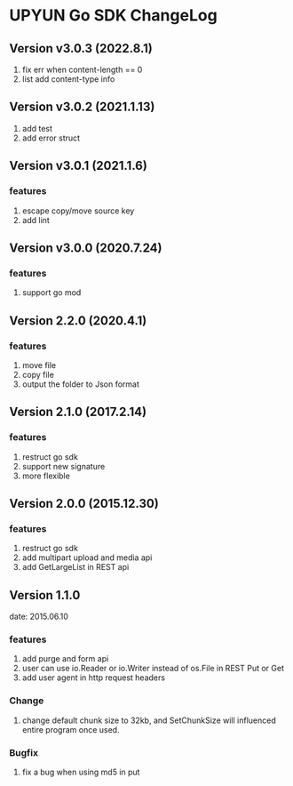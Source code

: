 # UPYUN Go SDK ChangeLog

## Version v3.0.3 (2022.8.1)

1. fix err when content-length == 0
2. list add content-type info

## Version v3.0.2 (2021.1.13)

1. add test 
2. add error struct

## Version v3.0.1 (2021.1.6)

### features

1. escape copy/move source key
2. add lint

## Version v3.0.0 (2020.7.24)

### features

1. support go mod

## Version 2.2.0 (2020.4.1)

### features

1. move file
2. copy file
3. output the folder to Json format

## Version 2.1.0 (2017.2.14)

### features

1. restruct go sdk
2. support new signature
3. more flexible

## Version 2.0.0 (2015.12.30)

### features

1. restruct go sdk
2. add multipart upload and media api
3. add GetLargeList in REST api

## Version 1.1.0

date: 2015.06.10

### features

1. add purge and form api
2. user can use io.Reader or io.Writer instead of os.File in REST Put or Get
3. add user agent in http request headers

### Change

1. change default chunk size to 32kb, and SetChunkSize will influenced entire program once used.


### Bugfix

1. fix a bug when using md5 in put
